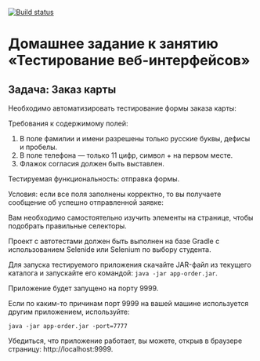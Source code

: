 [![Build status](https://ci.appveyor.com/api/projects/status/5kqky2je1pyid7wh?svg=true)](https://ci.appveyor.com/project/QA-USV/myautomation3)

# Домашнее задание к занятию «Тестирование веб-интерфейсов»

## Задача: Заказ карты

Необходимо автоматизировать тестирование формы заказа карты:

Требования к содержимому полей:
1. В поле фамилии и имени разрешены только русские буквы, дефисы и пробелы.
2. В поле телефона — только 11 цифр, символ + на первом месте.
3. Флажок согласия должен быть выставлен.

Тестируемая функциональность: отправка формы.

Условия: если все поля заполнены корректно, то вы получаете сообщение об успешно отправленной заявке:

Вам необходимо самостоятельно изучить элементы на странице, чтобы подобрать правильные селекторы.

Проект с автотестами должен быть выполнен на базе Gradle с использованием Selenide или Selenium по выбору студента.

Для запуска тестируемого приложения скачайте JAR-файл из текущего каталога и запускайте его командой:
`java -jar app-order.jar`.

Приложение будет запущено на порту 9999.

Если по каким-то причинам порт 9999 на вашей машине используется другим приложением, используйте:

`java -jar app-order.jar -port=7777`

Убедиться, что приложение работает, вы можете, открыв в браузере страницу: http://localhost:9999.

